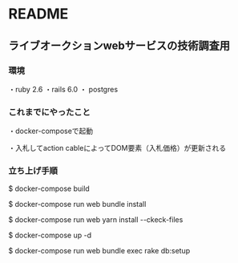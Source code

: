# README

## ライブオークションwebサービスの技術調査用

### 環境
・ruby 2.6
・rails 6.0
・ postgres

### これまでにやったこと
・docker-composeで起動

・入札してaction cableによってDOM要素（入札価格）が更新される

### 立ち上げ手順
$ docker-compose build

$ docker-compose run web bundle install

$ docker-compose run web yarn install --ckeck-files

$ docker-compose up -d 

$ docker-compose run web bundle exec rake db:setup
